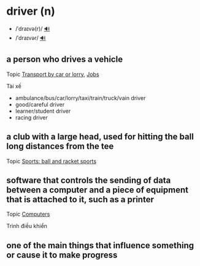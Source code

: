 # driver (n)

- /ˈdraɪvə(r)/ [🔊](https://www.oxfordlearnersdictionaries.com/media/english/uk_pron/d/dri/drive/driver__gb_2.mp3)
- /ˈdraɪvər/ [🔊](https://www.oxfordlearnersdictionaries.com/media/english/us_pron/d/dri/drive/driver__us_2.mp3)

## a person who drives a vehicle

Topic [Transport by car or lorry](../topics/transport-by-car-or-lorry.md#transport-by-carlorry), [Jobs](../topics/jobs.md#jobs)

Tài xế

- ambulance/bus/car/lorry/taxi/train/truck/vain driver
- good/careful driver
- learner/student driver
- racing driver

## a club with a large head, used for hitting the ball long distances from the tee

Topic [Sports: ball and racket sports](../topics/sports-ball-and-racket-sports.md#sports-ball--racket-sports)

## software that controls the sending of data between a computer and a piece of equipment that is attached to it, such as a printer

Topic [Computers](../topics/computers.md#computers)

Trình điều khiển

## one of the main things that influence something or cause it to make progress